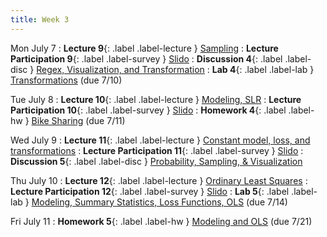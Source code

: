 ```yaml
---
title: Week 3
---
```


Mon July 7
: **Lecture 9**{: .label .label-lecture } [Sampling](lecture/lec09)
    <!-- : [Note 1](https://ds100.org/course-notes/intro_lec/introduction.html) -->
: **Lecture Participation 9**{: .label .label-survey } [Slido]()
: **Discussion 4**{: .label .label-disc } [Regex, Visualization, and Transformation]()
: **Lab 4**{: .label .label-lab } [Transformations]() (due 7/10)

Tue July 8
: **Lecture 10**{: .label .label-lecture } [Modeling, SLR](lecture/lec10)
: **Lecture Participation 10**{: .label .label-survey } [Slido]()
: **Homework 4**{: .label .label-hw } [Bike Sharing]() (due 7/11)

Wed July 9
: **Lecture 11**{: .label .label-lecture } [Constant model, loss, and transformations](lecture/lec11)
: **Lecture Participation 11**{: .label .label-survey } [Slido]()
: **Discussion 5**{: .label .label-disc } [Probability, Sampling, & Visualization]()

Thu July 10
: **Lecture 12**{: .label .label-lecture } [Ordinary Least Squares](lecture/lec12)
: **Lecture Participation 12**{: .label .label-survey } [Slido]()
: **Lab 5**{: .label .label-lab } [Modeling, Summary Statistics, Loss Functions, OLS]() (due 7/14)

Fri July 11
: **Homework 5**{: .label .label-hw } [Modeling and OLS]() (due 7/21)
